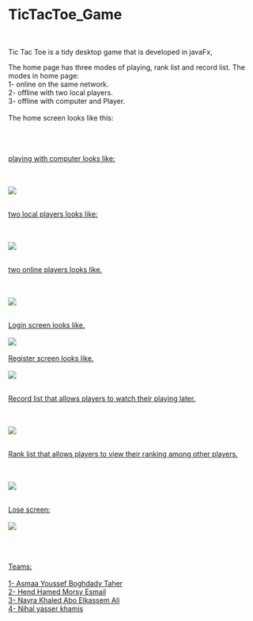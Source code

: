 # TicTacToe_Game

<br>

Tic Tac Toe is a tidy desktop game that is developed in javaFx,

The home page has three modes of playing, rank list and record list.
The modes in home page:
<br>
1-  online on the same network.
<br>
2- offline with two local players.
<br>
3- offline with computer and Player.
<br>
<br>
The home screen looks like this:
<br>
<br>
<a href = "https://drive.google.com/file/d/1ibQjLEG44NEHVBdTQeIer-vJFIzngJFU/view?usp=sharing"/>
<br>
<br>

playing with computer looks like:

<br>
<br>
<img src = "https://drive.google.com/file/d/1GByGfCmAdlstqFbk-Al1eOJQu7g1VG5W/view?usp=sharing"/>
<br>
<br>

two local players looks like:

<br>
<br>
<img src = "https://drive.google.com/file/d/1yeukM5aDBeCPrxOqe5PoCjsBve76ri49/view?usp=sharing"/>
<br>
<br>

two online players looks like.

<br>
<br>
<img src = "https://drive.google.com/file/d/1Dy1kgUrdmTU7CKI2NnkNCzB5OMFxYf3R/view?usp=sharing"/>
<br>
<br>

Login screen looks like.
<br>
<br>
<img src = "https://drive.google.com/file/d/1RsEZPrdoyfis4hN_Q7nP_mJZF3m4wruc/view?usp=sharing"/>
<br>
<br>
Register screen looks like.
<br>
<br>
<img src = "https://drive.google.com/file/d/1UCeeby4lpE7P2G_ocfsqAf_Ciks9tc2V/view?usp=sharing"/>
<br>
<br>

Record list that allows players to watch their playing later.

<br>
<br>
<img src = "https://drive.google.com/file/d/1FiyZ1VtqgNDRHYe9QxpakYl8BnUU7AYV/view?usp=sharing"/>
<br>
<br>

Rank list that allows players to view their ranking among other players.

<br>
<br>
<img src = "https://drive.google.com/file/d/1SngvnpiIA5ap3Vbm8hniu85TpBSkCWPc/view?usp=sharing"/>
<br>
<br>

Lose screen:
<br>
<br>
<img src = "https://drive.google.com/file/d/1MbSt1fRaz5Ck7rXQT3rj9W_EEEzctKzo/view?usp=sharing"/>
<br>
<br>

<br>
<br>
Teams:
<br>
<br>
1- Asmaa Youssef Boghdady Taher <br>
2- Hend Hamed Morsy Esmail <br>
3- Nayra Khaled Abo Elkassem Ali <br>
4- Nihal yasser khamis <br>

